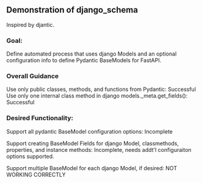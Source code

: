 ## Demonstration of django_schema

Inspired by djantic.  

### Goal:
Define automated process that uses django Models and an optional configuration info to define Pydantic BaseModels for FastAPI.

### Overall Guidance
Use only public classes, methods, and functions from Pydantic: Successful
Use only one internal class method in django models._meta.get_fields(): Successful

### Desired Functionality:
Support all pydantic BaseModel configuration options: Incomplete

Support creating BaseModel Fields for django Model, classmethods, properties, and instance methods:  Incomplete, needs addt'l configuraiton options supported.

Support multiple BaseModel for each django Model, if desired: NOT WORKING CORRECTLY
